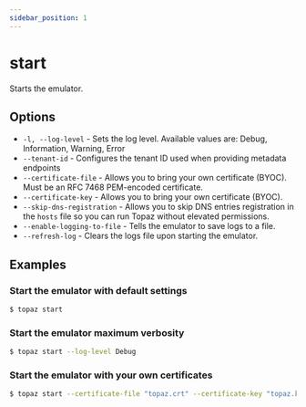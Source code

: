 ```yaml
---
sidebar_position: 1
---
```


# start
Starts the emulator.

## Options
* `-l, --log-level` - Sets the log level. Available values are: Debug, Information, Warning, Error
* `--tenant-id` - Configures the tenant ID used when providing metadata endpoints
* `--certificate-file` - Allows you to bring your own certificate (BYOC). Must be an RFC 7468 PEM-encoded certificate.
* `--certificate-key` - Allows you to bring your own certificate (BYOC).
* `--skip-dns-registration` - Allows you to skip DNS entries registration in the `hosts` file so you can run Topaz without elevated permissions.
* `--enable-logging-to-file` - Tells the emulator to save logs to a file.
* `--refresh-log` - Clears the logs file upon starting the emulator.

## Examples

### Start the emulator with default settings
```bash
$ topaz start
```

### Start the emulator maximum verbosity
```bash
$ topaz start --log-level Debug
```

### Start the emulator with your own certificates
```bash
$ topaz start --certificate-file "topaz.crt" --certificate-key "topaz.key"
```
